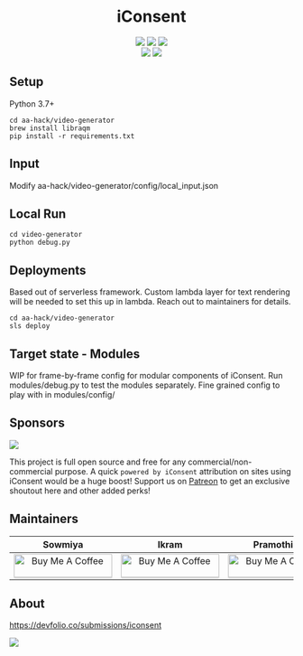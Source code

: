 <h1 align="center">
iConsent
</h1>

<p align="center">
  <a href="https://github.com/strangest-quark/iConsent/actions?query=workflow%3AVue" alt="Vue"><img src="https://github.com/strangest-quark/iConsent/workflows/Vue/badge.svg" /></a>
  <a href="https://github.com/strangest-quark/iConsent/actions?query=workflow%3AFlask" alt="Flask"><img src="https://github.com/strangest-quark/iConsent/workflows/Flask/badge.svg" /></a>
  <a href="https://github.com/strangest-quark/iConsent/actions?query=workflow%3AVue" alt="Video Generator"><img src="https://github.com/strangest-quark/iConsent/workflows/Video%20Geneartor/badge.svg" /></a>
  <br>
  <a href="https://iconsent.netlify.app/" alt="Netlify Status"><img src="https://api.netlify.com/api/v1/badges/679ce57f-f995-4feb-a1b1-b084a79075b6/deploy-status" /></a>
  <a href="https://www.patreon.com/iConsent" alt="Patreon"><img src="https://img.shields.io/badge/Sponsor us-iConsent-red.svg?logo=patreon" /></a>
</p>

## Setup
Python 3.7+

    cd aa-hack/video-generator
    brew install libraqm
    pip install -r requirements.txt
 
## Input
Modify aa-hack/video-generator/config/local_input.json

## Local Run
    cd video-generator
    python debug.py
 
## Deployments
Based out of serverless framework. Custom lambda layer for text rendering will be needed to set this up in lambda. Reach out to maintainers for details.

    cd aa-hack/video-generator
    sls deploy
    
## Target state - Modules

WIP for frame-by-frame config for modular components of iConsent. Run modules/debug.py to test the modules separately. Fine grained config to play with in modules/config/

## Sponsors
<a href="https://www.patreon.com/iConsent" alt="Patreon"><img src="https://img.shields.io/badge/Sponsor on Patreon-iConsent-red.svg?logo=patreon"/></a>
  
This project is full open source and free for any commercial/non-commercial purpose. A quick `powered by iConsent` attribution on sites using iConsent would be a huge boost!
Support us on [Patreon](https://www.patreon.com/iConsent) to get an exclusive shoutout here and other added perks!


## Maintainers

|     Sowmiya     |      Ikram      |    Pramothini  |
| :-------------: | :-------------: | :-------------:|
| <a href="https://www.buymeacoffee.com/strangestquark" target="_blank"><img src="https://www.buymeacoffee.com/assets/img/custom_images/orange_img.png" alt="Buy Me A Coffee" style="height: 41px !important;width: 174px !important;box-shadow: 0px 3px 2px 0px rgba(190, 190, 190, 0.5) !important;-webkit-box-shadow: 0px 3px 2px 0px rgba(190, 190, 190, 0.5) !important;" ></a>| <a href="https://www.buymeacoffee.com/ikram" target="_blank"><img src="https://www.buymeacoffee.com/assets/img/custom_images/orange_img.png" alt="Buy Me A Coffee" style="height: 41px !important;width: 174px !important;box-shadow: 0px 3px 2px 0px rgba(190, 190, 190, 0.5) !important;-webkit-box-shadow: 0px 3px 2px 0px rgba(190, 190, 190, 0.5) !important;" ></a> | <a href="https://www.buymeacoffee.com/psekar" target="_blank"><img src="https://www.buymeacoffee.com/assets/img/custom_images/orange_img.png" alt="Buy Me A Coffee" style="height: 41px !important;width: 174px !important;box-shadow: 0px 3px 2px 0px rgba(190, 190, 190, 0.5) !important;-webkit-box-shadow: 0px 3px 2px 0px rgba(190, 190, 190, 0.5) !important;" ></a> |

## About
https://devfolio.co/submissions/iconsent

[![](http://img.youtube.com/vi/jUFco7XdpN4/0.jpg)](http://www.youtube.com/watch?v=jUFco7XdpN4 "iConsent")

